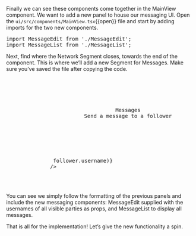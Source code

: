 Finally we can see these components come together in the MainView component. We want to add a new panel to house our messaging UI. Open the `ui/src/components/MainView.tsx`{{open}} file and start by adding imports for the two new components.

<pre class="file" data-target="clipboard">
import MessageEdit from './MessageEdit';
import MessageList from './MessageList';
</pre>

Next, find where the Network Segment closes, towards the end of the component. This is where we’ll add a new Segment for Messages. Make sure you’ve saved the file after copying the code.

<pre class="file" data-target="clipboard">
            <Segment>
              <Header as='h2'>
                <Icon name='pencil square' />
                <Header.Content>
                  Messages
                  <Header.Subheader>Send a message to a follower</Header.Subheader>
                </Header.Content>
              </Header>
              <MessageEdit
                followers={followers.map(follower => follower.username)}
              />
              <Divider />
              <MessageList />
            </Segment>
</pre>

You can see we simply follow the formatting of the previous panels and include the new messaging components: MessageEdit supplied with the usernames of all visible parties as props, and MessageList to display all messages.

That is all for the implementation! Let’s give the new functionality a spin.
